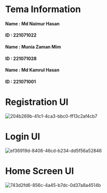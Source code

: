 # Tema Information

#### Name : Md  Naimur Hasan
#### ID : 221071022

#### Name : Munia Zaman Mim
#### ID : 221071028

#### Name : Md Kamrul Hasan
#### ID : 221071001


# Registration UI 
![204b269b-41c1-4ca3-bbc0-ff13c2af4cb7](https://github.com/user-attachments/assets/fc302ed9-220e-4d2b-92e2-7fb4dd3aeabf)

# Login UI
![ef36919d-8408-46cd-b234-dd5f56a52846](https://github.com/user-attachments/assets/a94a2550-890b-4e41-b370-bad49dcbc3ab)

# Home Screen UI
![743d2fd6-856c-4a45-b7dc-0d37a8a4514b](https://github.com/user-attachments/assets/324e5ac1-ab05-4c4d-a07d-e37cb2c98441)
